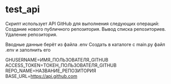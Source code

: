 # test_api

Скрипт использует API GitHub для выполнения следующих операций:
Создание нового публичного репозитория. Вывод списка репозиториев. Удаление репозитория.

Вводные данные берёт из файла .env Создать в каталоге с main.py файл .env и заполнить его

GHUSERNAME=ИМЯ_ПОЛЬЗОВАТЕЛЯ_GITHUB ACCESS_TOKEN=ТОКЕН_ПОЛЬЗОВАТЕЛЯ_GITHUB REPO_NAME=НАЗВАНИЕ_РЕПОЗИТОРИЯ BASE_URL=https://api.github.com


